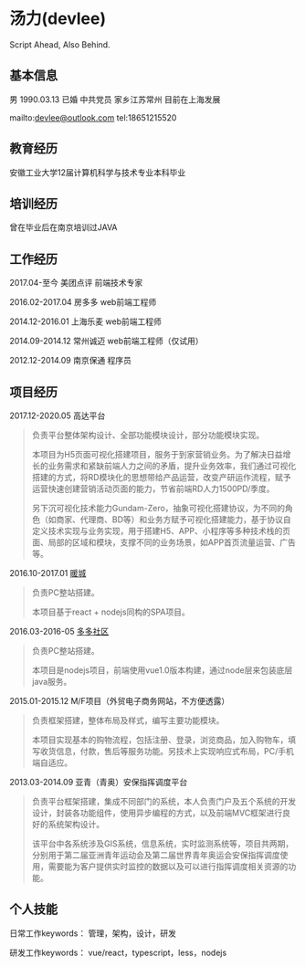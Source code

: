 # 汤力(devlee)
Script Ahead, Also Behind.
## 基本信息
男 1990.03.13 已婚 中共党员 家乡江苏常州 目前在上海发展

mailto:devlee@outlook.com tel:18651215520

## 教育经历
安徽工业大学12届计算机科学与技术专业本科毕业

## 培训经历
曾在毕业后在南京培训过JAVA

## 工作经历
2017.04-至今 美团点评 前端技术专家

2016.02-2017.04 房多多 web前端工程师

2014.12-2016.01 上海乐麦 web前端工程师

2014.09-2014.12 常州诚迈 web前端工程师（仅试用）

2012.12-2014.09 南京保通 程序员

## 项目经历
2017.12-2020.05 高达平台
> 负责平台整体架构设计、全部功能模块设计，部分功能模块实现。
>
> 本项目为H5页面可视化搭建项目，服务于到家营销业务。为了解决日益增长的业务需求和紧缺前端人力之间的矛盾，提升业务效率，我们通过可视化搭建的方式，将RD模块化的思想带给产品运营，改变产研运作流程，赋予运营快速创建营销活动页面的能力，节省前端RD人力1500PD/季度。
>
> 另下沉可视化技术能力Gundam-Zero，抽象可视化搭建协议，为不同的角色（如商家、代理商、BD等）和业务方赋予可视化搭建能力，基于协议自定义技术实现与业务实现，用于搭建H5、APP、小程序等多种技术栈的页面、局部的区域和模块，支撑不同的业务场景，如APP首页流量运营、广告等。

2016.10-2017.01 [暖城](https://nc.fangdd.com/web)

> 负责PC整站搭建。
>
> 本项目基于react + nodejs同构的SPA项目。

2016.03-2016-05 [多多社区](http://www.fangdd.com/group)

> 负责PC整站搭建。
> 
> 本项目是nodejs项目，前端使用vue1.0版本构建，通过node层来包装底层java服务。

2015.01-2015.12 M/F项目（外贸电子商务网站，不方便透露）

> 负责框架搭建，整体布局及样式，编写主要功能模块。
> 
> 本项目实现基本的购物流程，包括注册、登录，浏览商品，加入购物车，填写收货信息，付款，售后等服务功能。另技术上实现响应式布局，PC/手机端自适应。

2013.03-2014.09 亚青（青奥）安保指挥调度平台

> 负责平台框架搭建，集成不同部门的系统，本人负责门户及五个系统的开发设计，封装各功能组件，使用异步编程的方式，以及前端MVC框架进行良好的系统架构设计。
> 
> 该平台中各系统涉及GIS系统，信息系统，实时监测系统等，项目共两期，分别用于第二届亚洲青年运动会及第二届世界青年奥运会安保指挥调度使用，需要能为客户提供实时监控的数据以及可以进行指挥调度相关资源的功能。

## 个人技能
日常工作keywords：
管理，架构，设计，研发

研发工作keywords：
vue/react，typescript，less，nodejs
